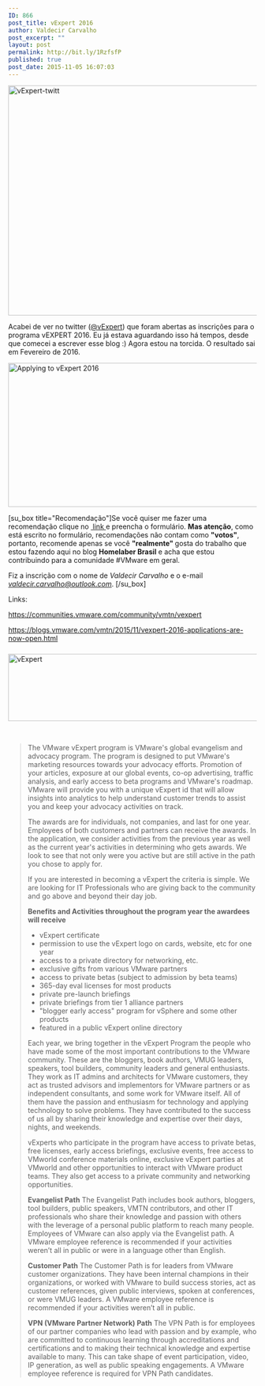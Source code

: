 ```yaml
---
ID: 866
post_title: vExpert 2016
author: Valdecir Carvalho
post_excerpt: ""
layout: post
permalink: http://bit.ly/1RzfsfP
published: true
post_date: 2015-11-05 16:07:03
---
```

<a href="https://twitter.com/vExpert/status/661946034289950720" target="_blank"><img class="aligncenter size-full wp-image-869" src="http://homelaber.com.br/site/wp-content/uploads/2015/11/vExpert-twitt.png" alt="vExpert-twitt" width="600" height="465" /></a>

Acabei de ver no twitter (<a href="https://twitter.com/vexpert" target="_blank">@vExpert</a>) que foram abertas as inscrições para o programa vEXPERT 2016. Eu já estava aguardando isso há tempos, desde que comecei a escrever esse blog :) Agora estou na torcida. O resultado sai em Fevereiro de 2016.

<img class="aligncenter size-full wp-image-867" src="http://homelaber.com.br/site/wp-content/uploads/2015/11/Applying-to-vExpert-2016.png" alt="Applying to vExpert 2016" width="715" height="291" />

[su_box title="Recomendação"]Se você quiser me fazer uma recomendação clique no <a href="http://bit.ly/1bobFfF"> link </a> e preencha o formulário. <b>Mas atenção</b>, como está escrito no formulário, recomendações não contam como <b>"votos"</b>, portanto, recomende apenas se você <b>"realmente" </b>gosta do trabalho que estou fazendo aqui no blog <b>Homelaber Brasil</b> e acha que estou contribuindo para a comunidade #VMware em geral.

Fiz a inscrição com o nome de <i>Valdecir Carvalho</i> e o e-mail <i>valdecir.carvalho@outlook.com</i>. [/su_box]

Links:

<a href="https://communities.vmware.com/community/vmtn/vexpert" target="_blank">https://communities.vmware.com/community/vmtn/vexpert</a>

<a href="https://blogs.vmware.com/vmtn/2015/11/vexpert-2016-applications-are-now-open.html" target="_blank">https://blogs.vmware.com/vmtn/2015/11/vexpert-2016-applications-are-now-open.html</a>

<h3></h3>

<!--more-->

<img class="aligncenter size-full wp-image-868" src="http://homelaber.com.br/site/wp-content/uploads/2015/11/vExpert.png" alt="vExpert" width="763" height="136" />

&nbsp;

<blockquote>The VMware vExpert program is VMware's global evangelism and advocacy program. The program is designed to put VMware's marketing resources towards your advocacy efforts. Promotion of your articles, exposure at our global events, co-op advertising, traffic analysis, and early access to beta programs and VMware's roadmap. VMware will provide you with a unique vExpert id that will allow insights into analytics to help understand customer trends to assist you and keep your advocacy activities on track.

The awards are for individuals, not companies, and last for one year. Employees of both customers and partners can receive the awards. In the application, we consider activities from the previous year as well as the current year's activities in determining who gets awards. We look to see that not only were you active but are still active in the path you chose to apply for.

If you are interested in becoming a vExpert the criteria is simple. We are looking for IT Professionals who are giving back to the community and go above and beyond their day job.

<strong>Benefits and Activities throughout the program year the awardees will receive</strong>
<ul>
    <li>vExpert certificate</li>
    <li>permission to use the vExpert logo on cards, website, etc for one year</li>
    <li>access to a private directory for networking, etc.</li>
    <li>exclusive gifts from various VMware partners</li>
    <li>access to private betas (subject to admission by beta teams)</li>
    <li>365-day eval licenses for most products</li>
    <li>private pre-launch briefings</li>
    <li>private briefings from tier 1 alliance partners</li>
    <li>"blogger early access" program for vSphere and some other products</li>
    <li>featured in a public vExpert online directory</li>
</ul>
Each year, we bring together in the vExpert Program the people who have made some of the most important contributions to the VMware community. These are the bloggers, book authors, VMUG leaders, speakers, tool builders, community leaders and general enthusiasts. They work as IT admins and architects for VMware customers, they act as trusted advisors and implementors for VMware partners or as independent consultants, and some work for VMware itself. All of them have the passion and enthusiasm for technology and applying technology to solve problems. They have contributed to the success of us all by sharing their knowledge and expertise over their days, nights, and weekends.

vExperts who participate in the program have access to private betas, free licenses, early access briefings, exclusive events, free access to VMworld conference materials online, exclusive vExpert parties at VMworld and other opportunities to interact with VMware product teams. They also get access to a private community and networking opportunities.

<strong>Evangelist Path</strong>
The Evangelist Path includes book authors, bloggers, tool builders, public speakers, VMTN contributors, and other IT professionals who share their knowledge and passion with others with the leverage of a personal public platform to reach many people. Employees of VMware can also apply via the Evangelist path. A VMware employee reference is recommended if your activities weren’t all in public or were in a language other than English.

<strong>Customer Path</strong>
The Customer Path is for leaders from VMware customer organizations. They have been internal champions in their organizations, or worked with VMware to build success stories, act as customer references, given public interviews, spoken at conferences, or were VMUG leaders. A VMware employee reference is recommended if your activities weren’t all in public.

<strong>VPN (VMware Partner Network) Path</strong>
The VPN Path is for employees of our partner companies who lead with passion and by example, who are committed to continuous learning through accreditations and certifications and to making their technical knowledge and expertise available to many. This can take shape of event participation, video, IP generation, as well as public speaking engagements. A VMware employee reference is required for VPN Path candidates.</blockquote>

&nbsp;

&nbsp;